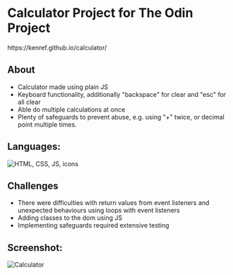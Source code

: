 <h1>Calculator Project for The Odin Project </h1>
https://kenref.github.io/calculator/
<h2>About</h2>
<ul>
    <li>Calculator made using plain JS</li>
    <li>Keyboard functionality, additionally "backspace" for clear and "esc" for all clear</li>
    <li>Able do multiple calculations at once</li>
    <li>Plenty of safeguards to prevent abuse, e.g. using "+" twice, or decimal point multiple times.</li>
</ul>
<h2>Languages:</h2>
<img src="https://skillicons.dev/icons?i=html,css,js" alt="HTML, CSS, JS, icons">
<h2>Challenges</h2>
<ul>
    <li>There were difficulties with return values from event listeners and unexpected behaviours using loops with event listeners</li>
    <li>Adding classes to the dom using JS</li>
    <li>Implementing safeguards required extensive testing</li>
</ul>
<h2>Screenshot:</h2>

![Calculator](https://github.com/Kenref/calculator/assets/107287396/8b799ddd-066a-4429-b5ab-1a18ef2ef124)
